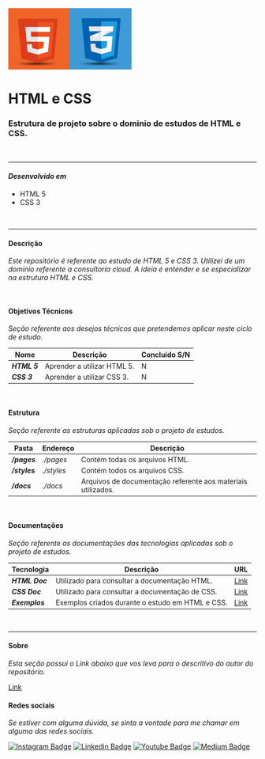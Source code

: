<img src="./docs/images/html5_and_css_image.png" width=250>

# HTML e CSS

### Estrutura de projeto sobre o dominio de estudos de HTML e CSS.

</br>

<hr>


#### ***Desenvolvido em***

- HTML 5
- CSS 3

</br>

<hr>


#### **Descrição**

*Este repositório é referente ao estudo de HTML 5 e CSS 3. Utilizei de um dominio referente a consultoria cloud.
A ideia é entender e se especializar na estrutura HTML e CSS.*

</br>

#### **Objetivos Técnicos**

*Seção referente aos desejos técnicos que pretendemos aplicar neste ciclo de estudo.*

| Nome                                 | Descrição                                   | Concluído S/N |
| ------------------------------------ | ------------------------------------------- | ------------- |
| ***HTML 5***                         | Aprender a utilizar HTML 5.                 | N             |
| ***CSS 3***                          | Aprender a utilizar CSS 3.                  | N             |

</br>

#### **Estrutura**

*Seção referente as estruturas aplicadas sob o projeto de estudos.*

| Pasta       | Endereço          | Descrição                                                    |
| ----------- | ----------------- | ------------------------------------------------------------ |
| ***/pages***  | *./pages*       | Contém todas os arquivos HTML.                               |
| ***/styles*** | *./styles*      | Contém todos os arquivos CSS.                                |
| ***/docs***   | *./docs*        | Arquivos de documentação referente aos materiais utilizados. |

</br>

#### **Documentações**

*Seção referente as documentações das tecnologias aplicadas sob o projeto de estudos.*

| Tecnologia                     | Descrição                                                    | URL                                                          |
| ------------------------------ | ------------------------------------------------------------ | ------------------------------------------------------------ |
| ***HTML Doc***                 | Utilizado para consultar a documentação HTML.                | [Link](https://developer.mozilla.org/pt-BR/docs/Web/HTML)                     |
| ***CSS Doc*** | Utilizado para consultar a documentação de CSS. | [Link](https://developer.mozilla.org/pt-BR/docs/Web/CSS) |
| ***Exemplos***                 | Exemplos criados durante o estudo em HTML e CSS.     | [Link](./docs/pages/Examples.md)                             |

</br>

<hr>


#### **Sobre**

*Esta seção possuí o Link abaixo que vos leva para o descritivo do autor do repositório.*

[Link](./docs/pages/Author.md)

#### **Redes sociais**

*Se estiver com alguma dúvida, se sinta a vontade para me chamar em alguma das redes sociais.*

[![Instagram Badge](https://img.shields.io/badge/-instagram-red?style=for-the-badge&logo=instagram&logoColor=white&link=https://github.com/DiegoJCordeiro)](https://www.instagram.com/developer.mano/) [![Linkedin Badge](https://img.shields.io/badge/-Linkedin-blue?style=for-the-badge&logo=Linkedin&logoColor=white&link=https://github.com/DiegoJCordeiro)](https://www.linkedin.com/in/diego-cordeiro-552948229/) [![Youtube Badge](https://img.shields.io/badge/-Youtube-red?style=for-the-badge&logo=Youtube&logoColor=white&link=https://github.com/DiegoJCordeiro)](https://www.youtube.com/@manodev5540) [![Medium Badge](https://img.shields.io/badge/-Medium-black?style=for-the-badge&logo=Medium&logoColor=white&link=https://github.com/DiegoJCordeiro)](https://medium.com/@diegocordeiro.contatos) 